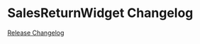 # SalesReturnWidget Changelog

[Release Changelog](https://github.com/spryker-shop/sales-return-widget/releases)
